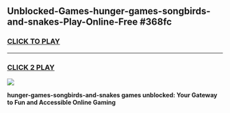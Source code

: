 
## Unblocked-Games-hunger-games-songbirds-and-snakes-Play-Online-Free #368fc
<h3>
<a href="https://us.freeplayer.one?title=hunger-games-songbirds-and-snakes&ref=10M">CLICK TO PLAY</a></h3>
<hr>

<h3>
<a href="https://us.freeplayer.one?title=hunger-games-songbirds-and-snakes&ref=10M">CLICK 2 PLAY</a>
  
</h3>

<a href="https://us.freeplayer.one?title=hunger-games-songbirds-and-snakes&ref=10M"><img src="https://clearcache.store/games.png"></a>


**hunger-games-songbirds-and-snakes games unblocked: Your Gateway to Fun and Accessible Online Gaming**
